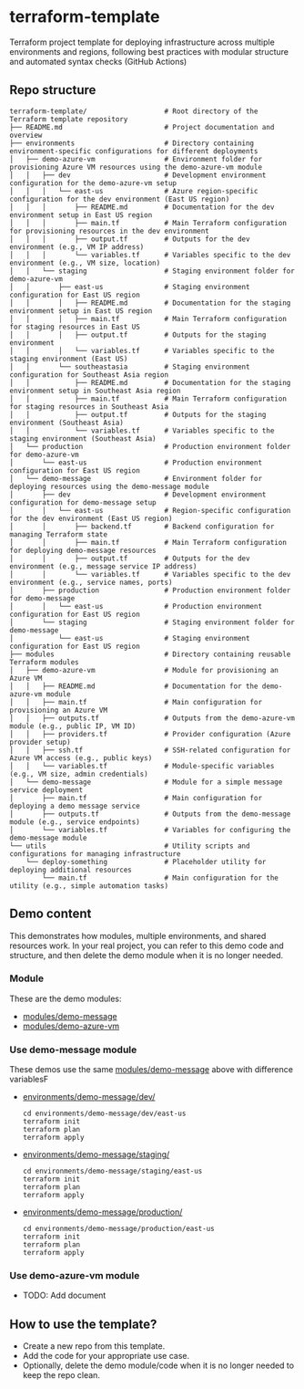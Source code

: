 # terraform-template

Terraform project template for deploying infrastructure across multiple environments and regions, following best practices with modular structure and automated syntax checks (GitHub Actions)

## Repo structure

```
terraform-template/                   # Root directory of the Terraform template repository
├── README.md                         # Project documentation and overview
├── environments                      # Directory containing environment-specific configurations for different deployments
│   ├── demo-azure-vm                 # Environment folder for provisioning Azure VM resources using the demo-azure-vm module
│   │   ├── dev                       # Development environment configuration for the demo-azure-vm setup
│   │   │   └── east-us               # Azure region-specific configuration for the dev environment (East US region)
│   │   │       ├── README.md         # Documentation for the dev environment setup in East US region
│   │   │       ├── main.tf           # Main Terraform configuration for provisioning resources in the dev environment
│   │   │       ├── output.tf         # Outputs for the dev environment (e.g., VM IP address)
│   │   │       └── variables.tf      # Variables specific to the dev environment (e.g., VM size, location)
│   │   └── staging                   # Staging environment folder for demo-azure-vm
│   │       ├── east-us               # Staging environment configuration for East US region
│   │       │   ├── README.md         # Documentation for the staging environment setup in East US region
│   │       │   ├── main.tf           # Main Terraform configuration for staging resources in East US
│   │       │   ├── output.tf         # Outputs for the staging environment
│   │       │   └── variables.tf      # Variables specific to the staging environment (East US)
│   │       └── southeastasia         # Staging environment configuration for Southeast Asia region
│   │           ├── README.md         # Documentation for the staging environment setup in Southeast Asia region
│   │           ├── main.tf           # Main Terraform configuration for staging resources in Southeast Asia
│   │           ├── output.tf         # Outputs for the staging environment (Southeast Asia)
│   │           └── variables.tf      # Variables specific to the staging environment (Southeast Asia)
│   └── production                    # Production environment folder for demo-azure-vm
│       └── east-us                   # Production environment configuration for East US region
│   └── demo-message                  # Environment folder for deploying resources using the demo-message module
│       ├── dev                       # Development environment configuration for demo-message setup
│       │   └── east-us               # Region-specific configuration for the dev environment (East US region)
│       │       ├── backend.tf        # Backend configuration for managing Terraform state
│       │       ├── main.tf           # Main Terraform configuration for deploying demo-message resources
│       │       ├── output.tf         # Outputs for the dev environment (e.g., message service IP address)
│       │       └── variables.tf      # Variables specific to the dev environment (e.g., service names, ports)
│       ├── production                # Production environment folder for demo-message
│       │   └── east-us               # Production environment configuration for East US region
│       └── staging                   # Staging environment folder for demo-message
│           └── east-us               # Staging environment configuration for East US region
├── modules                           # Directory containing reusable Terraform modules
│   ├── demo-azure-vm                 # Module for provisioning an Azure VM
│   │   ├── README.md                 # Documentation for the demo-azure-vm module
│   │   ├── main.tf                   # Main configuration for provisioning an Azure VM
│   │   ├── outputs.tf                # Outputs from the demo-azure-vm module (e.g., public IP, VM ID)
│   │   ├── providers.tf              # Provider configuration (Azure provider setup)
│   │   ├── ssh.tf                    # SSH-related configuration for Azure VM access (e.g., public keys)
│   │   └── variables.tf              # Module-specific variables (e.g., VM size, admin credentials)
│   └── demo-message                  # Module for a simple message service deployment
│       ├── main.tf                   # Main configuration for deploying a demo message service
│       ├── outputs.tf                # Outputs from the demo-message module (e.g., service endpoints)
│       └── variables.tf              # Variables for configuring the demo-message module
└── utils                             # Utility scripts and configurations for managing infrastructure
    └── deploy-something              # Placeholder utility for deploying additional resources
        └── main.tf                   # Main configuration for the utility (e.g., simple automation tasks)
```

## Demo content

This demonstrates how modules, multiple environments, and shared resources work. In your real project, you can refer to this demo code and structure, and then delete the demo module when it is no longer needed.

### Module

These are the demo modules:

- [modules/demo-message](./modules/demo-message/)
- [modules/demo-azure-vm](./modules/demo-azure-vm/)

### Use demo-message module

These demos use the same [modules/demo-message](./modules/demo-message/) above with difference variablesF

- [environments/demo-message/dev/](./environments/demo-message/dev/)
  ```
  cd environments/demo-message/dev/east-us
  terraform init
  terraform plan
  terraform apply
  ```
- [environments/demo-message/staging/](./environments/demo-message/staging/)
  ```
  cd environments/demo-message/staging/east-us
  terraform init
  terraform plan
  terraform apply
  ```
- [environments/demo-message/production/](./environments/demo-message/production/)
  ```
  cd environments/demo-message/production/east-us
  terraform init
  terraform plan
  terraform apply
  ```

### Use demo-azure-vm module

- TODO: Add document

## How to use the template?

- Create a new repo from this template.
- Add the code for your appropriate use case.
- Optionally, delete the demo module/code when it is no longer needed to keep the repo clean.
